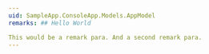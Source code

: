 ```yaml
---
uid: SampleApp.ConsoleApp.Models.AppModel
remarks: ## Hello World 

This would be a remark para. And a second remark para.
---
```

